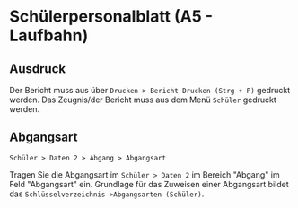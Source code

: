 ﻿# Schülerpersonalblatt (A5 - Laufbahn)

## Ausdruck

Der Bericht muss aus über `Drucken > Bericht Drucken (Strg + P)` gedruckt werden.
Das Zeugnis/der Bericht muss aus dem Menü `Schüler` gedruckt werden.


## Abgangsart

`Schüler > Daten 2 > Abgang > Abgangsart`

Tragen Sie die Abgangsart im `Schüler > Daten 2` im Bereich "Abgang" im Feld "Abgangsart" ein. Grundlage für das Zuweisen einer  Abgangsart bildet das `Schlüsselverzeichnis >Abgangsarten (Schüler)`.
